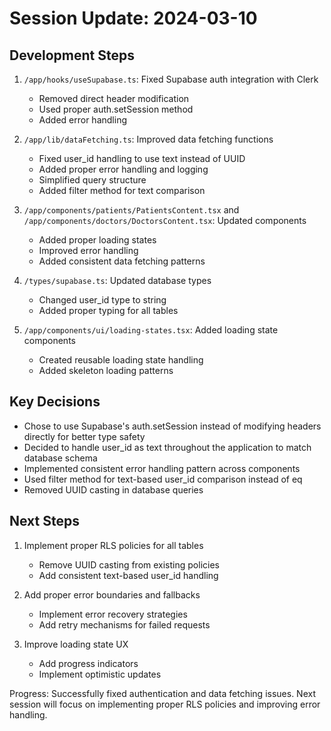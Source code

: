 # Session Update: 2024-03-10

## Development Steps

1. `/app/hooks/useSupabase.ts`: Fixed Supabase auth integration with Clerk
   - Removed direct header modification
   - Used proper auth.setSession method
   - Added error handling

2. `/app/lib/dataFetching.ts`: Improved data fetching functions
   - Fixed user_id handling to use text instead of UUID
   - Added proper error handling and logging
   - Simplified query structure
   - Added filter method for text comparison

3. `/app/components/patients/PatientsContent.tsx` and `/app/components/doctors/DoctorsContent.tsx`: Updated components
   - Added proper loading states
   - Improved error handling
   - Added consistent data fetching patterns

4. `/types/supabase.ts`: Updated database types
   - Changed user_id type to string
   - Added proper typing for all tables

5. `/app/components/ui/loading-states.tsx`: Added loading state components
   - Created reusable loading state handling
   - Added skeleton loading patterns

## Key Decisions

- Chose to use Supabase's auth.setSession instead of modifying headers directly for better type safety
- Decided to handle user_id as text throughout the application to match database schema
- Implemented consistent error handling pattern across components
- Used filter method for text-based user_id comparison instead of eq
- Removed UUID casting in database queries

## Next Steps

1. Implement proper RLS policies for all tables
   - Remove UUID casting from existing policies
   - Add consistent text-based user_id handling

2. Add proper error boundaries and fallbacks
   - Implement error recovery strategies
   - Add retry mechanisms for failed requests

3. Improve loading state UX
   - Add progress indicators
   - Implement optimistic updates

Progress: Successfully fixed authentication and data fetching issues. Next session will focus on implementing proper RLS policies and improving error handling. 